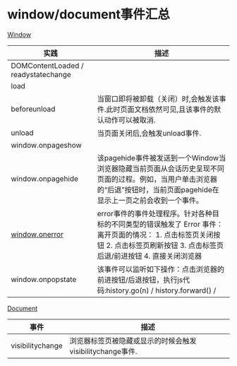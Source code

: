 # window/document事件汇总

[Window](https://developer.mozilla.org/zh-CN/docs/Web/API/Window)

|实践|描述|
|---|---|
|DOMContentLoaded / readystatechange||
|load||
|beforeunload|当窗口即将被卸载（关闭）时,会触发该事件.此时页面文档依然可见,且该事件的默认动作可以被取消.|
|unload|当页面关闭后,会触发unload事件. |
|window.onpageshow||
|window.onpagehide|该pagehide事件被发送到一个Window当浏览器隐藏当前页面从会话历史呈现不同页面的过程。例如，当用户单击浏览器的“后退”按钮时，当前页面pagehide在显示上一页之前会收到一个事件。|
|[window.onerror](https://developer.mozilla.org/zh-CN/docs/Web/API/GlobalEventHandlers/onerror)|error事件的事件处理程序。针对各种目标的不同类型的错误触发了 Error 事件： 离开页面的情况：  1. 点击标签页关闭按钮  2. 点击标签页刷新按钮  3. 点击标签页后退/前进按钮  4. 直接关闭浏览器	|
|window.onpopstate|该事件可以监听如下操作：点击浏览器的前进按钮/后退按钮，执行js代码:history.go(n) / history.forward() /|


[Document](https://developer.mozilla.org/zh-CN/docs/Web/API/Document)

|事件|描述|
|---|---|
| visibilitychange |浏览器标签页被隐藏或显示的时候会触发visibilitychange事件.|

	